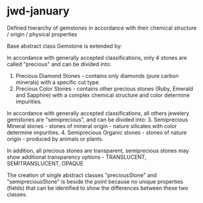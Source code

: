 # jwd-january

Defined hierarchy of gemstones in accordance with their chemical structure / origin / physical properties

Base abstract class Gemstone is extended by:

In accordance with generally accepted classifications, only 4 stones are called "precious" and can be divided into:

1. Precious Diamond Stones - contains only diamonds (pure carbon minerals) with a specific cut type.
2. Precious Color Stones - contains other precious stones (Ruby, Emerald and Sapphire) with a complex chemical structure
and color determine impurities.

In accordance with generally accepted classifications, all others jewelery gemstones are "semiprecious", and 
can be divided into:
3. Semiprecious Mineral stones - stones of mineral origin - nature silicates with color determine impurities.
4. Semiprecious Organic stones - stones of nature origin - produced by animals or plants.

In addition, all precious stones are transparent, semiprecious stones may show additional transparency options -
TRANSLUCENT, SEMITRANSLUCENT, OPAQUE

The creation of single abstract classes "preciousStone" and "semipreciousStone" is beside the point because no unique
properties (fields) that can be identified to show the differences between these two classes.